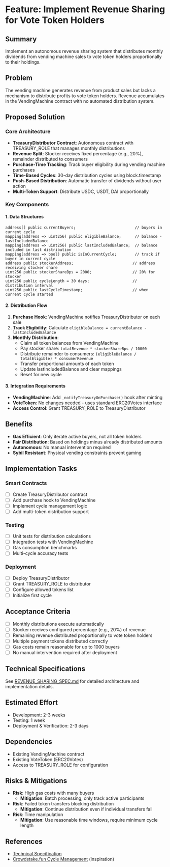 # Feature: Implement Revenue Sharing for Vote Token Holders

## Summary
Implement an autonomous revenue sharing system that distributes monthly dividends from vending machine sales to vote token holders proportionally to their holdings.

## Problem
The vending machine generates revenue from product sales but lacks a mechanism to distribute profits to vote token holders. Revenue accumulates in the VendingMachine contract with no automated distribution system.

## Proposed Solution

### Core Architecture
- **TreasuryDistributor Contract**: Autonomous contract with TREASURY_ROLE that manages monthly distributions
- **Revenue Split**: Stocker receives fixed percentage (e.g., 20%), remainder distributed to consumers
- **Purchase-Time Tracking**: Track buyer eligibility during vending machine purchases
- **Time-Based Cycles**: 30-day distribution cycles using block.timestamp
- **Push-Based Distribution**: Automatic transfer of dividends without user action
- **Multi-Token Support**: Distribute USDC, USDT, DAI proportionally

### Key Components

#### 1. Data Structures
```solidity
address[] public currentBuyers;                          // buyers in current cycle
mapping(address => uint256) public eligibleBalance;      // balance - lastIncludedBalance
mapping(address => uint256) public lastIncludedBalance;  // balance included in last distribution
mapping(address => bool) public isInCurrentCycle;        // track if buyer in current cycle
address public stockerAddress;                          // address receiving stocker share
uint256 public stockerShareBps = 2000;                  // 20% for stocker
uint256 public cycleLength = 30 days;                   // distribution interval
uint256 public lastCycleTimestamp;                      // when current cycle started
```

#### 2. Distribution Flow
1. **Purchase Hook**: VendingMachine notifies TreasuryDistributor on each sale
2. **Track Eligibility**: Calculate `eligibleBalance = currentBalance - lastIncludedBalance`
3. **Monthly Distribution**:
   - Claim all token balances from VendingMachine
   - Pay stocker share: `totalRevenue * stockerShareBps / 10000`
   - Distribute remainder to consumers: `(eligibleBalance / totalEligible) * consumerRevenue`
   - Transfer proportional amounts of each token
   - Update lastIncludedBalance and clear mappings
   - Reset for new cycle

#### 3. Integration Requirements
- **VendingMachine**: Add `_notifyTreasuryOnPurchase()` hook after minting
- **VoteToken**: No changes needed - uses standard ERC20Votes interface
- **Access Control**: Grant TREASURY_ROLE to TreasuryDistributor

## Benefits
- **Gas Efficient**: Only iterate active buyers, not all token holders
- **Fair Distribution**: Based on holdings minus already distributed amounts
- **Autonomous**: No manual intervention required
- **Sybil Resistant**: Physical vending constraints prevent gaming

## Implementation Tasks

### Smart Contracts
- [ ] Create TreasuryDistributor contract
- [ ] Add purchase hook to VendingMachine
- [ ] Implement cycle management logic
- [ ] Add multi-token distribution support

### Testing
- [ ] Unit tests for distribution calculations
- [ ] Integration tests with VendingMachine
- [ ] Gas consumption benchmarks
- [ ] Multi-cycle accuracy tests

### Deployment
- [ ] Deploy TreasuryDistributor
- [ ] Grant TREASURY_ROLE to distributor
- [ ] Configure allowed tokens list
- [ ] Initialize first cycle

## Acceptance Criteria
- [ ] Monthly distributions execute automatically
- [ ] Stocker receives configured percentage (e.g., 20%) of revenue
- [ ] Remaining revenue distributed proportionally to vote token holders
- [ ] Multiple payment tokens distributed correctly
- [ ] Gas costs remain reasonable for up to 1000 buyers
- [ ] No manual intervention required after deployment

## Technical Specifications
See [REVENUE_SHARING_SPEC.md](./docs/REVENUE_SHARING_SPEC.md) for detailed architecture and implementation details.

## Estimated Effort
- Development: 2-3 weeks
- Testing: 1 week
- Deployment & Verification: 2-3 days

## Dependencies
- Existing VendingMachine contract
- Existing VoteToken (ERC20Votes)
- Access to TREASURY_ROLE for configuration

## Risks & Mitigations
- **Risk**: High gas costs with many buyers
  - **Mitigation**: Batch processing, only track active participants
- **Risk**: Failed token transfers blocking distribution
  - **Mitigation**: Continue distribution even if individual transfers fail
- **Risk**: Time manipulation
  - **Mitigation**: Use reasonable time windows, require minimum cycle length

## References
- [Technical Specification](./docs/REVENUE_SHARING_SPEC.md)
- [Crowdstake.fun Cycle Management](./crowdstake.fun/src/CycleModule.sol) (inspiration)